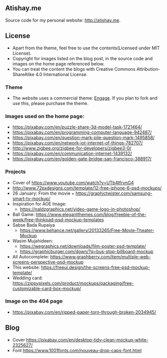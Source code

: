 Atishay.me
-----------

Source code for my personal website: http://atishay.me.

## License
* Apart from the theme, feel free to use the contents(Licensed under MIT License).
* Copyright for images listed on the blog post, in the source code and images on the home page referenced below.
* You can treat the content the blogs with Creative Commons Attribution-ShareAlike 4.0 International License.

### Theme
* The website uses a commercial theme: [Engage](https://graygrids.com/item/engage-free-bootstrap-4-template/). If you plan to fork and use this, please purchase the theme.


### Images used on the home page:
* https://pixabay.com/en/puzzle-share-3d-model-task-1721464/
* https://pixabay.com/en/programming-computer-language-942487/
* https://pixabay.com/en/question-mark-pile-question-mark-1495858/
* https://pixabay.com/en/network-iot-internet-of-things-782707/
* http://www.zigbee.org/zigbee-for-developers/zigbee3-0/
* https://pixabay.com/en/communication-internet-1439132/
* https://pixabay.com/en/golden-gate-bridge-san-francisco-388917/
### Projects
* Cover of https://www.youtube.com/watch?v=UTb4tfrvnG4
* http://www.72pxdesigns.com/template/12-free-iphone-6-psd-mockups/
* 26 January: From the movie + https://graphictwister.com/samsung-smart-tv-mockup/
* Inspiration for AOE Image:
    * https://naldzgraphics.net/video-game-logo-in-photoshop/
* Ball Game: https://www.elegantthemes.com/blog/freebie-of-the-week/free-thinkpad-psd-mockup-templates
* Sabse Bada Rupaiya
    * https://www.behance.net/gallery/20133265/Free-Movie-Theater-Mockup
* Wasim Mujahideen:
    * https://wegraphics.net/downloads/film-poster-psd-template/
    * https://graphicburger.com/down/?q=bus-stop-billboard-mockup
* All Autocomplete: https://www.graphberry.com/item/multiple-web-screens-perspective-psd-mockup
* This website: https://freeui.design/the-screens-free-psd-mockup-template/
* Wedding card:
https://zippypixels.com/product/mockups/packaging/free-customizable-card-box-mockup/
<!-- http://www.pune-design.com/portfolios/square-book-mockup-freebie/ -->
<!-- https://www.mockupworld.co/free/open-and-closed-square-greeting-card-mockup/ -->


### Image on the 404 page
* https://pixabay.com/en/ripped-paper-torn-through-broken-2034945/

## Blog
* Cover https://pixabay.com/en/desktop-tidy-clean-mockup-white-2325627/
* Font https://www.1001fonts.com/nouveau-drop-caps-font.html

